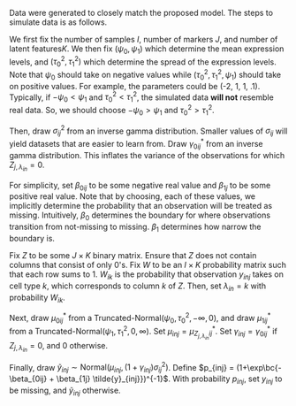 <!-- DONE
- [ ] Please explain this in a plain text rather than in "enumerate". Include specific true values used to simulate data.
-->

<!--
Data were generated to closely match the proposed model. The steps to simulate
data is as follows:

1. Fix $I$, $J$, $K$.
2. Fix $(\psi_0, \psi_1, \tau^2_0, \tau^2_1)$
    - where $\psi_0 \in (-\infty, 0)$ and $\psi_1, \tau^2_0, \tau^2_1 \in (0,\infty)$
    - For example, the parameters could be (-2, 1, 1, .1). Typically, if $-\psi_0 < \psi_1$ and $\tau^2_0 < \tau^2_1$, the simulated data **will not** resemble real data. So, we should choose $-\psi_0 > \psi_1$ and $\tau^2_0 > \tau^2_1$.
3. Draw $\sigma^2_{ij}$ from an inverse gamma distribution. Smaller values of $\sigma_{ij}$ will yield datasets that are easy to learn from.
4. Draw $\gamma^*_{0ij}$ from an inverse gamma distribution. This inflates the variance of the observations for which $Z_{j,\lambda_{in}} = 0$.
5. For simplicity, set $\beta_{0ij}$ to be some negative real value and $\beta_{1j}$ to be some positive real value. Note that by choosing, each of these values, we implicitly determine the probability that an observation will be treated as missing. Intuitively, $\beta_0$ determines the boundary for where observations transition from not-missing to missing. $\beta_1$ determines how narrow the boundary is.
6. Fix $Z$ to be some $J \times K$ binary matrix. 
    - Ensure that $Z$ does not contain columns that consist of only 0's.
7. Fix $W$ to be an $I \times K$ probability matrix such that each row sums to 1.
    - $W_{ik}$ is the probability that observation $y_{inj}$ takes on cell type $k$, which corresponds to column $k$ of $Z$.
8. Set $\lambda_{in} = k$ with probability $W_{ik}$.
9. Draw $\mu^*_{0ij}$ from a Truncated-Normal($\psi_0, \tau^2_0, -\infty, 0$).
10. Draw $\mu^*_{1ij}$ from a Truncated-Normal($\psi_1, \tau^2_1, 0, \infty$).
11. Set $\mu_{inj} = \mu^*_{Z_{j,\lambda_{in}}ij}$.
12. Set $\gamma_{inj} = \gamma^*_{0ij}$ if $Z_{j,\lambda_{in}} = 0$, and 0 otherwise.
13. Draw $\tilde{y}_{inj} \sim \text{Normal}(\mu_{inj}, (1+\gamma_{inj})\sigma^2_{ij})$.
14. Define $p_{inj} = (1+\exp\bc{-\beta_{0ij} + \beta_{1j} \tilde{y}_{inj}})^{-1}$.
15. With probability $p_{inj}$, set $y_{inj}$ to be missing, and $\tilde{y}_{inj}$ otherwise.
-->

Data were generated to closely match the proposed model. The steps to simulate
data is as follows.

We first fix the number of samples $I$, number of markers $J$, and number of
latent features$K$. We then fix $(\psi_0, \psi_1)$ which determine the mean
expression levels, and $(\tau^2_0, \tau^2_1)$ which determine the spread of
the expression levels. Note that $\psi_0$ should take on negative values while
$(\tau^2_0, \tau^2_1, \psi_1)$ should take on positive values. For example, the
parameters could be (-2, 1, 1, .1). Typically, if $-\psi_0 < \psi_1$ and
$\tau^2_0 < \tau^2_1$, the simulated data **will not** resemble real data. So,
we should choose $-\psi_0 > \psi_1$ and $\tau^2_0 > \tau^2_1$.

Then, draw $\sigma^2_{ij}$ from an inverse gamma distribution. Smaller values
of $\sigma_{ij}$ will yield datasets that are easier to learn from.
Draw $\gamma^*_{0ij}$ from an inverse gamma distribution. This inflates the
variance of the observations for which $Z_{j,\lambda_{in}} = 0$.

<!-- TODO (prob of missing changes. not urgent)
-->
For simplicity, set $\beta_{0ij}$ to be some negative real value and
$\beta_{1j}$ to be some positive real value. Note that by choosing, each of
these values, we implicitly determine the probability that an observation will
be treated as missing. Intuitively, $\beta_0$ determines the boundary for where
observations transition from not-missing to missing. $\beta_1$ determines how
narrow the boundary is.

Fix $Z$ to be some $J \times K$ binary matrix.  Ensure that $Z$ does not
contain columns that consist of only 0's.
Fix $W$ to be an $I \times K$ probability matrix such that each row sums to 1.
$W_{ik}$ is the probability that observation $y_{inj}$ takes on cell type $k$,
which corresponds to column $k$ of $Z$.
Then, set $\lambda_{in} = k$ with probability $W_{ik}$.

Next, draw $\mu^*_{0ij}$ from a Truncated-Normal($\psi_0, \tau^2_0, -\infty,
0$), and draw $\mu^*_{1ij}$ from a Truncated-Normal($\psi_1, \tau^2_1, 0,
\infty$).
Set $\mu_{inj} = \mu^*_{Z_{j,\lambda_{in}}ij}$.
Set $\gamma_{inj} = \gamma^*_{0ij}$ if $Z_{j,\lambda_{in}} = 0$, and 0 otherwise.

Finally, draw $\tilde{y}_{inj} \sim \text{Normal}(\mu_{inj},
(1+\gamma_{inj})\sigma^2_{ij})$.  Define $p_{inj} = (1+\exp\bc{-\beta_{0ij} +
\beta_{1j} \tilde{y}_{inj}})^{-1}$.  With probability $p_{inj}$, set $y_{inj}$
to be missing, and $\tilde{y}_{inj}$ otherwise.

